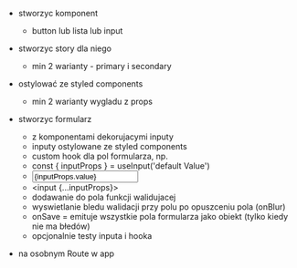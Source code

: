 
- stworzyc komponent 
    - button lub lista lub input

- stworzyc story dla niego
    - min 2 warianty - primary i secondary

- ostylować ze styled components
    - min 2 warianty wygladu z props

- stworzyc formularz
    - z komponentami dekorujacymi inputy
    - inputy ostylowane ze styled components
    - custom hook dla pol formularza, np.
    - const { inputProps } = useInput('default Value')
    - <input value={inputProps.value} onChange={inProps.onChange}>
    - <input {...inputProps}>
    - dodawanie do pola funkcji walidujacej
    - wyswietlanie bledu walidacji przy polu po opuszceniu pola (onBlur)
    - onSave = emituje wszystkie pola formularza jako obiekt (tylko kiedy nie ma błedów)
    - opcjonalnie testy inputa i hooka

- na osobnym Route w app